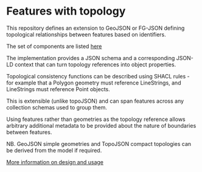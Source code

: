 # Features with topology

This repository defines an extension to GeoJSON or FG-JSON defining topological relationships between features based on identifiers.

The set of components are listed [here](https://ogcincubator.github.io/topo-feature/)

The implementation provides a JSON schema and a corresponding JSON-LD context that can turn topology references into object properties.

Topological consistency functions can be described using SHACL rules - for example that a Polygon geometry must reference LineStrings, and LineStrings must reference Point objects. 

This is extensible (unlike topoJSON) and can span features across any collection schemas used to group them.

Using features rather than geometries as the topology reference allows arbitrary additional metadata to be provided about the nature of boundaries between features.

NB. GeoJSON simple geometries and TopoJSON compact topologies can be derived from the model if required.

[More information on design and usage](https://ogcincubator.github.io/bblocks-docs/)


